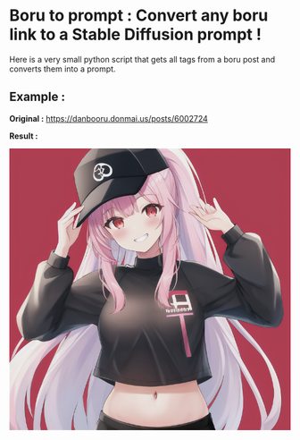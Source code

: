 # Boru to prompt : Convert any boru link to a Stable Diffusion prompt !

Here is a very small python script that gets all tags from a boru post and converts them into a prompt.

## Example :

**Original :** https://danbooru.donmai.us/posts/6002724

**Result :** 

<img src="examples/1.png">
